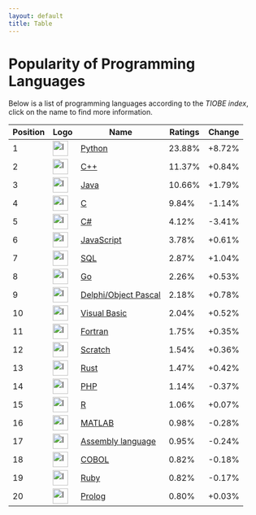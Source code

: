 ```yaml
---
layout: default
title: Table
---
```


# Popularity of Programming Languages

Below is a list of programming languages according to the _TIOBE index_, click on the name to find more information.

| Position | Logo | Name | Ratings | Change | 
| --- | --- | --- | --- | --- |
| 1 | <img src="https://www.kindpng.com/picc/m/0-2520_python-programming-language-logo-png-transparent-png.png" alt="logo" width="30"/> | [Python](./Python.html) | 23.88% | +8.72% |
| 2 | <img src="https://img1.pnghut.com/8/18/6/bxvE1KeDqf/logo-symbol-computer-programming-language.jpg" alt="logo" width="30"/> | [C++](./C++.html) | 11.37% | +0.84% |
| 3 | <img src="https://upload.wikimedia.org/wikipedia/en/thumb/3/30/Java_programming_language_logo.svg/640px-Java_programming_language_logo.svg.png" alt="logo" width="30"/> | [Java](./Java.html) | 10.66% | +1.79% |
| 4 | <img src="https://www.kindpng.com/picc/m/403-4039227_c-language-logo-png-transparent-png.png" alt="logo" width="30"/> | [C](./C.html) | 9.84% | -1.14% |
| 5 | <img src="https://www.kindpng.com/picc/m/608-6084179_transparent-c-programming-png-c-sharp-logo-png.png" alt="logo" width="30"/> | [C#](./CSharp.html) | 4.12% | -3.41% |
| 6 | <img src="https://www.kindpng.com/picc/m/171-1718046_javascript-programming-language-logo-hd-png-download.png" alt="logo" width="30"/> | [JavaScript](./JavaScript.html) | 3.78% | +0.61% |
| 7 | <img src="https://www.vhv.rs/dpng/d/256-2563210_sql-programming-language-logo-hd-png-download.png" alt="logo" width="30"/> | [SQL](./SQL.html) | 2.87% | +1.04% |
| 8 | <img src="https://static.vecteezy.com/system/resources/previews/012/697/296/original/3d-golang-programming-language-logo-free-png.png" alt="logo" width="30"/> | [Go](./Go.html) | 2.26% | +0.53% |
| 9 | <img src="https://p7.hiclipart.com/preview/239/998/517/delphi-object-pascal-embarcadero-rad-studio-computer-software-programming-language-vue-js.jpg" alt="logo" width="30"/> | [Delphi/Object Pascal](./Delphi_Object_Pascal.html) | 2.18% | +0.78% |
| 10 | <img src="https://clipground.com/images/visual-basic-logo-png-1.jpg" alt="logo" width="30"/> | [Visual Basic](./Visual_Basic.html) | 2.04% | +0.52% |
| 11 | <img src="https://logodix.com/logo/1692019.png" alt="logo" width="30"/> | [Fortran](./Fortran.html) | 1.75% | +0.35% |
| 12 | <img src="https://logos-world.net/wp-content/uploads/2023/08/Scratch-Emblem.png" alt="logo" width="30"/> | [Scratch](./Scratch.html) | 1.54% | +0.36% |
| 13 | <img src="https://www.vhv.rs/dpng/d/415-4150318_rust-programming-language-logo-hd-png-download.png" alt="logo" width="30"/> | [Rust](./Rust.html) | 1.47% | +0.42% |
| 14 | <img src="https://www.liblogo.com/img-logo/ph424pa62-php-logo-php-logo-png.png" alt="logo" width="30"/> | [PHP](./PHP.html) | 1.14% | -0.37% |
| 15 | <img src="https://download.logo.wine/logo/R_(programming_language)/R_(programming_language)-Logo.wine.png" alt="logo" width="30"/> | [R](./R.html) | 1.06% | +0.07% |
| 16 | <img src="https://upload.wikimedia.org/wikipedia/commons/2/21/Matlab_Logo.png" alt="logo" width="30"/> | [MATLAB](./MATLAB.html) | 0.98% | -0.28% |
| 17 | <img src="https://cdn3.vectorstock.com/i/1000x1000/59/37/assembly-language-light-blue-concept-icon-vector-42585937.jpg" alt="logo" width="30"/> | [Assembly language](./Assembly_language.html) | 0.95% | -0.24% |
| 18 | <img src="https://logodix.com/logo/2100309.png" alt="logo" width="30"/> | [COBOL](./COBOL.html) | 0.82% | -0.18% |
| 19 | <img src="https://images.vexels.com/media/users/3/166485/isolated/preview/d4061b653e6ba02ad0afdc79e0315a25-ruby-programming-language-icon-by-vexels.png" alt="logo" width="30"/> | [Ruby](./Ruby.html) | 0.82% | -0.17% |
| 20 | <img src="https://dashboard.snapcraft.io/site_media/appmedia/2020/04/Prolog-logo-512.png" alt="logo" width="30"/> | [Prolog](./Prolog.html) | 0.80% | +0.03% |
